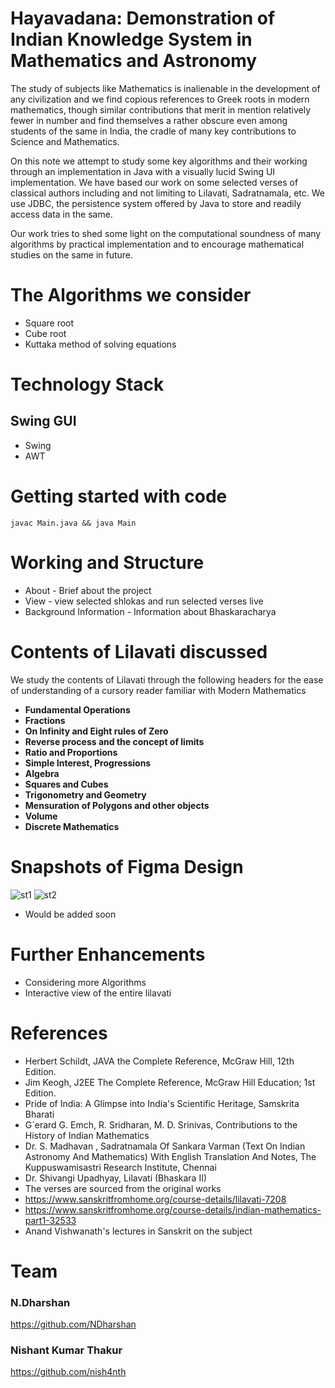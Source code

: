 # Hayavadana: Demonstration of Indian Knowledge System in Mathematics and Astronomy

The study of subjects like Mathematics is inalienable in the development of any civilization and we find copious references to Greek roots in modern mathematics, though similar contributions that merit in mention relatively fewer in number and find themselves a rather obscure even among students of the same in India, the cradle of many key contributions to Science and Mathematics.

On this note we attempt to study some key algorithms and their working through an implementation in Java with a visually lucid Swing UI implementation. We have based our work on some selected verses of classical authors including and not limiting to Lilavati, Sadratnamala, etc. We use JDBC, the persistence system offered by Java to store and readily access data in the same.

Our work tries to shed some light on the computational soundness of many algorithms by practical implementation and to encourage mathematical studies on the same in future.

# The Algorithms we consider
* Square root
* Cube root
* Kuttaka method of solving equations

# Technology Stack
## Swing GUI
* Swing
* AWT 

# Getting started with code
`javac Main.java && java Main`

# Working and Structure
* About - Brief about the project
* View - view selected shlokas and run selected verses live
* Background Information - Information about Bhaskaracharya

# Contents of Lilavati discussed
We study the contents of Lilavati through the following headers for the ease of understanding of a cursory reader familiar with Modern Mathematics 
* __Fundamental Operations__
* __Fractions__
* __On Infinity and Eight rules of Zero__
* __Reverse process and the concept of limits__
* __Ratio and Proportions__
* __Simple Interest, Progressions__
* __Algebra__
* __Squares and Cubes__
* __Trigonometry and Geometry__
* __Mensuration of Polygons and other objects__
* __Volume__
* __Discrete Mathematics__

# Snapshots of Figma Design
![st1](https://user-images.githubusercontent.com/98468801/217336935-e05dd8ab-c733-4a0b-b04b-e2335d6caaab.png)
![st2](https://user-images.githubusercontent.com/98468801/217336667-9640636f-5210-4d6e-ad8e-c9c49aecd003.png)
* Would be added soon

# Further Enhancements
* Considering more Algorithms
* Interactive view of the entire lilavati

# References
*	Herbert Schildt, JAVA the Complete Reference, McGraw Hill, 12th Edition. 
*	Jim Keogh, J2EE The Complete Reference, McGraw Hill Education; 1st Edition.
* Pride of India: A Glimpse into India's Scientific Heritage, Samskrita Bharati
*	G´erard G. Emch, R. Sridharan, M. D. Srinivas, Contributions to the History of Indian Mathematics 
*	Dr. S. Madhavan , Sadratnamala Of Sankara Varman (Text On Indian Astronomy And Mathematics) With English Translation And Notes, The Kuppuswamisastri Research Institute, Chennai
* Dr. Shivangi Upadhyay, Lilavati (Bhaskara II)
*	The verses are sourced from the original works
*	https://www.sanskritfromhome.org/course-details/lilavati-7208
*	https://www.sanskritfromhome.org/course-details/indian-mathematics-part1-32533 
* Anand Vishwanath's lectures in Sanskrit on the subject

# Team
### N.Dharshan
https://github.com/NDharshan
### Nishant Kumar Thakur
https://github.com/nish4nth
